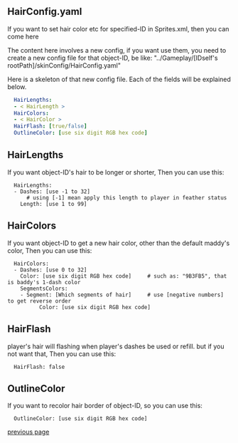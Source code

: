 
HairConfig.yaml
-----------------------------------
If you want to set hair color etc for specified-ID in Sprites.xml, then you can come here

The content here involves a new config, if you want use them, 
you need to create a new config file for that object-ID, be like: "../Gameplay/[IDself's rootPath]/skinConfig/HairConfig.yaml"

Here is a skeleton of that new config file. 
Each of the fields will be explained below.
```yaml
  HairLengths:
  - < HairLength >
  HairColors:
  - < HairColor >
  HairFlash: [true/false]
  OutlineColor: [use six digit RGB hex code]
```

HairLengths
-----------------------------------
If you want object-ID's hair to be longer or shorter,
Then you can use this:
```
  HairLengths:
  - Dashes: [use -1 to 32]     
      # using [-1] mean apply this length to player in feather status
    Length: [use 1 to 99]
```

HairColors
-----------------------------------
If you want object-ID to get a new hair color, other than the default maddy's color, 
Then you can use this:
```
  HairColors:
  - Dashes: [use 0 to 32]
    Color: [use six digit RGB hex code]     # such as: "9B3FB5", that is baddy's 1-dash color
	SegmentsColors:
	- Segment: [Which segments of hair]     # use [negative numbers] to get reverse order
          Color: [use six digit RGB hex code]
```

HairFlash
-----------------------------------
player's hair will flashing when player's dashes be used or refill.
but if you not want that, Then you can use this:
```
  HairFlash: false
```

OutlineColor
-----------------------------------
If you want to recolor hair border of object-ID, so you can use this:
```
  OutlineColor: [use six digit RGB hex code]
```


[previous page](/docs/guide/README.md#more-miscellaneous)
